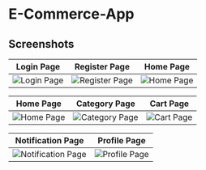 # E-Commerce-App
## Screenshots

| Login Page | Register Page | Home Page |
| --- | --- | --- |
| ![Login Page](https://github.com/Tunacodin/E-Commerce-App/assets/93288833/25af3d27-aa43-44f4-a173-b128fbf217df) | ![Register Page](https://github.com/Tunacodin/E-Commerce-App/assets/93288833/9fde6837-3c40-4856-a900-36221823094b) | ![Home Page](https://github.com/Tunacodin/E-Commerce-App/assets/93288833/1dc69f35-7552-456a-b913-e73e726f9b92) |


| Home Page | Category Page | Cart Page |
| --- | --- | --- |
| ![Home Page](https://github.com/Tunacodin/E-Commerce-App/assets/93288833/d6f87f81-fd1c-49a6-be75-f5ace721c668) | ![Category Page](https://github.com/Tunacodin/E-Commerce-App/assets/93288833/f3d2ecbc-c99b-4bdf-8701-6a6a298386d8) | ![Cart Page](https://github.com/Tunacodin/E-Commerce-App/assets/93288833/e1c565a3-7add-4a7a-9306-1afd0b9cee2f) |


| Notification Page | Profile Page |
| --- | --- |
| ![Notification Page](https://github.com/Tunacodin/E-Commerce-App/assets/93288833/11891690-7d6a-4921-b612-b8f7793f013b) | ![Profile Page](https://github.com/Tunacodin/E-Commerce-App/assets/93288833/18aa2c9a-f6db-4ffc-99f3-b331e796d610) |
